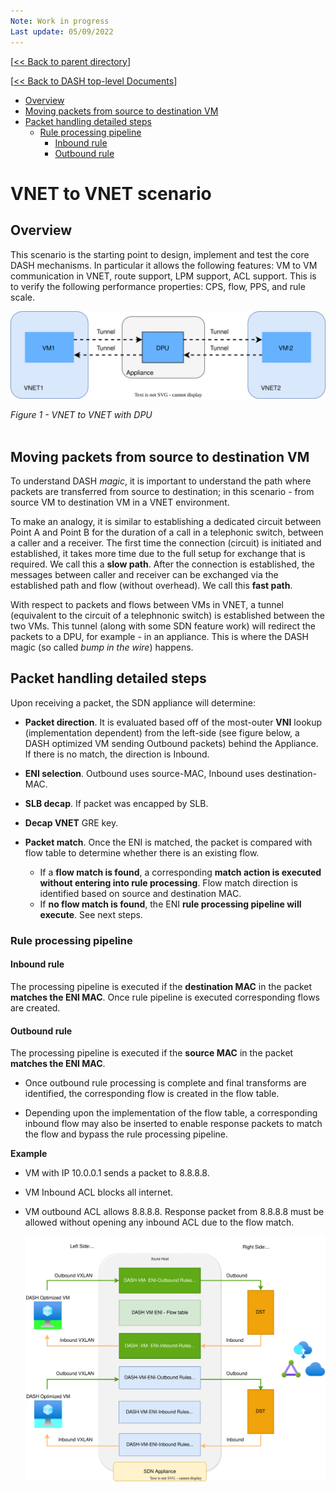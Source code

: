 ```yaml
---
Note: Work in progress
Last update: 05/09/2022
---
```


[[<< Back to parent directory](../README.md)]

[[<< Back to DASH top-level Documents](../../README.md#contents)]

- [Overview](#overview)
- [Moving packets from source to destination VM](#moving-packets-from-source-to-destination-vm)
- [Packet handling detailed steps](#packet-handling-detailed-steps)
  - [Rule processing pipeline](#rule-processing-pipeline)
    - [Inbound rule](#inbound-rule)
    - [Outbound rule](#outbound-rule)

# VNET to VNET scenario

## Overview

This scenario is the starting point to design, implement and test the core DASH
mechanisms. In particular it allows the following features: VM to VM
communication in VNET, route support, LPM support, ACL support. This is to
verify the following performance properties: CPS, flow, PPS, and rule scale.

![vnet-to-vnet-one-dpu](./images/vnet-to-vnet-one-dpu.svg)

<figcaption><i>Figure 1 - VNET to VNET with DPU</i></figcaption><br/>

## Moving packets from source to destination VM

To understand DASH *magic*, it is important to understand the path where packets are transferred from source to destination; in this scenario - from source VM to destination VM in a VNET environment.

To make an analogy, it is similar to establishing a dedicated circuit between Point A and Point B for the duration of a call in a telephonic switch, between a caller and a receiver. The first time the connection (circuit) is initiated and established, it takes more time due to the full setup for exchange that is required. We call this a **slow path**. After the connection is established, the messages between caller and receiver can be exchanged via the established path and flow (without overhead). We call this **fast path**.

With respect to packets and flows between VMs in VNET, a tunnel (equivalent to the circuit of a telephnonic switch) is established between the two VMs. This tunnel (along with some SDN feature work) will redirect the packets to a DPU, for example - in an appliance. This is where the DASH magic (so called *bump in the wire*) happens.

## Packet handling detailed steps

Upon receiving a packet, the SDN appliance will determine:

- **Packet direction**. It is evaluated based off of the most-outer **VNI** lookup (implementation dependent) from the left-side (see figure below, a DASH optimized VM sending Outbound packets) behind the Appliance.  If there is no match, the direction is Inbound.
- **ENI selection**. Outbound uses source-MAC, Inbound uses destination-MAC.
- **SLB decap**. If packet was encapped by SLB.
- **Decap VNET**  GRE key.
- **Packet match**. Once the ENI is matched, the packet is compared with flow table to determine whether there is an existing flow.

  - If a **flow match is found**, a corresponding **match action is executed without entering into rule processing**. Flow match direction is identified based on source and destination MAC.
  - If **no flow match is found**, the ENI **rule processing pipeline will execute**. See next steps.

### Rule processing pipeline

#### Inbound rule

The processing pipeline is executed if the **destination MAC** in the packet **matches the ENI MAC**. Once rule pipeline is executed corresponding flows are created.

#### Outbound rule 

The processing pipeline is executed if the **source MAC** in the packet **matches the ENI MAC**.

- Once outbound rule processing is complete and final transforms are identified, the corresponding flow is created in the flow table.

- Depending upon the implementation of the flow table, a corresponding inbound flow may also be inserted to enable response packets to match the flow and bypass the rule processing pipeline.

**Example**

- VM with IP 10.0.0.1 sends a packet to 8.8.8.8.
- VM Inbound ACL blocks all internet.
- VM outbound ACL allows 8.8.8.8. 
Response packet from 8.8.8.8 must be allowed without opening any inbound ACL due to the flow match.

	![sdn-appliance](../../general/design/images/sdn-appliance.svg)
